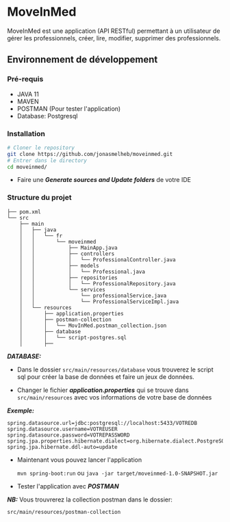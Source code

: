 # MoveInMed

MoveInMed est une application (API RESTful) permettant à un utilisateur de gérer les professionnels, créer,
lire, modifier, supprimer des professionnels.

## Environnement de développement

### Pré-requis

* JAVA 11
* MAVEN
* POSTMAN (Pour tester l'application) 
* Database: Postgresql


### Installation

```bash
# Cloner le repository
git clone https://github.com/jonasmelheb/moveinmed.git
# Entrer dans le directory
cd moveinmed/
```
* Faire une ***Generate sources and Update folders*** de votre IDE

### Structure du projet
```
├── pom.xml
└── src
    ├── main
    │   ├── java
    │   │   └── fr
    │   │       └── moveinmed
    │   │           ├── MainApp.java
    │   │           ├── controllers
    │   │           │   └── ProfessionalController.java
    │   │           ├── models
    │   │           │   └── Professional.java
    │   │           ├── repositories
    │   │           │   └── ProfessionalRepository.java
    │   │           └── services
    │   │               └── professionalService.java
    │   │               └── ProfessionalServiceImpl.java
    │   └── resources
    │       ├── application.properties
    │       ├── postman-collection
    │       │   └── MovInMed.postman_collection.json
    │       ├── database
    │       │   └── script-postgres.sql
    │       ├──
```

***DATABASE:***
* Dans le dossier ```src/main/resources/database``` vous trouverez le script sql pour créer la base de données et faire un jeux de données.

* Changer le fichier ***application.properties*** qui se trouve dans ```src/main/resources``` avec vos informations de votre base de données

***Exemple:***
```properties
spring.datasource.url=jdbc:postgresql://localhost:5433/VOTREDB
spring.datasource.username=VOTREUSER
spring.datasource.password=VOTREPASSWORD
spring.jpa.properties.hibernate.dialect=org.hibernate.dialect.PostgreSQLDialect
spring.jpa.hibernate.ddl-auto=update
```

* Maintenant vous pouvez lancer l'application 

  
  ```mvn spring-boot:run``` ou ```java -jar target/moveinmed-1.0-SNAPSHOT.jar```


* Tester l'application avec ***POSTMAN***

**_NB:_** Vous trouvrerez la collection postman dans le dossier:
  ```  
  src/main/resources/postman-collection
  ```

